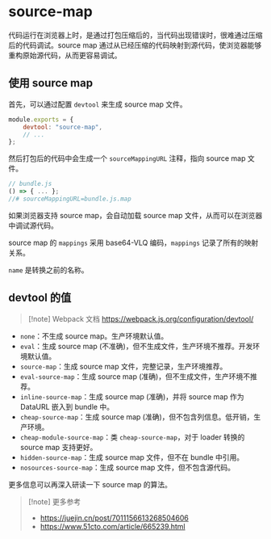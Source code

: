 # source-map

代码运行在浏览器上时，是通过打包压缩后的，当代码出现错误时，很难通过压缩后的代码调试。source map 通过从已经压缩的代码映射到源代码，使浏览器能够重构原始源代码，从而更容易调试。

## 使用 source map

首先，可以通过配置 `devtool` 来生成 source map 文件。

```javascript
module.exports = {
    devtool: "source-map",
    // ...
};
```

然后打包后的代码中会生成一个 `sourceMappingURL` 注释，指向 source map 文件。

```javascript
// bundle.js
() => { ... };
//# sourceMappingURL=bundle.js.map
```

如果浏览器支持 source map，会自动加载 source map 文件，从而可以在浏览器中调试源代码。

source map 的 `mappings` 采用 base64-VLQ 编码，`mappings` 记录了所有的映射关系。

`name` 是转换之前的名称。

## devtool 的值

> [!note] Webpack 文档
> https://webpack.js.org/configuration/devtool/

-   `none`：不生成 source map。生产环境默认值。
-   `eval`：生成 source map (不准确)，但不生成文件，生产环境不推荐。开发环境默认值。
-   `source-map`：生成 source map 文件，完整记录，生产环境推荐。
-   `eval-source-map`：生成 source map (准确)，但不生成文件，生产环境不推荐。
-   `inline-source-map`：生成 source map (准确)，并将 source map 作为 DataURL 嵌入到 bundle 中。
-   `cheap-source-map`：生成 source map (准确)，但不包含列信息。低开销，生产环境。
-   `cheap-module-source-map`：类 `cheap-source-map`，对于 loader 转换的 source map 支持更好。
-   `hidden-source-map`：生成 source map 文件，但不在 bundle 中引用。
-   `nosources-source-map`：生成 source map 文件，但不包含源代码。

更多信息可以再深入研读一下 source map 的算法。

> [!note] 更多参考
>
> -   https://juejin.cn/post/7011156613268504606
> -   https://www.51cto.com/article/665239.html
